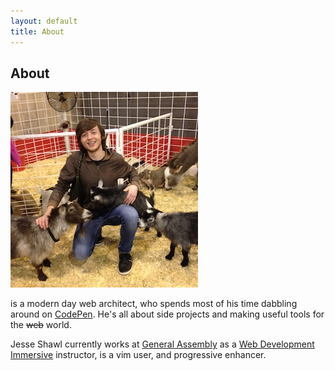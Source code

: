 ```yaml
---
layout: default
title: About
---
```


<div class="wrapper about">
  <article>
    <h2>About</h2>
    <img src="/img/me.jpg" class='me' alt="" style=''>
    <p>is a modern day web architect, who spends most of his time dabbling around on <a href="http://codepen.io/jshawl">CodePen</a>. He's all about side projects and making useful tools for the <span style='text-decoration:line-through;'>web</span> world.</p>
    <p>Jesse Shawl currently works at <a href='http://ga.co'>General Assembly</a> as a <a href="https://generalassemb.ly/education/web-development-immersive/washington-dc">Web Development Immersive</a> instructor, is a vim user, and progressive enhancer.</p>
  </article>
</div><!-- //wrapper -->
